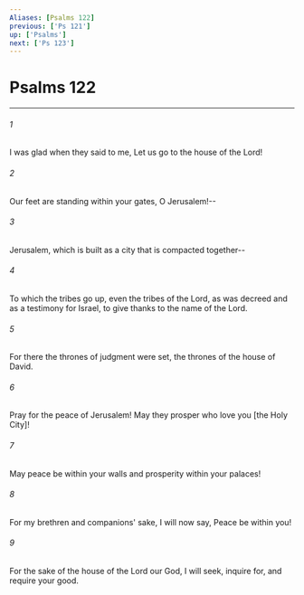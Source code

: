 ```yaml
---
Aliases: [Psalms 122]
previous: ['Ps 121']
up: ['Psalms']
next: ['Ps 123']
---
```

# Psalms 122

***


###### 1 


I was glad when they said to me, Let us go to the house of the Lord! 


###### 2 


Our feet are standing within your gates, O Jerusalem!-- 


###### 3 


Jerusalem, which is built as a city that is compacted together-- 


###### 4 


To which the tribes go up, even the tribes of the Lord, as was decreed and as a testimony for Israel, to give thanks to the name of the Lord. 


###### 5 


For there the thrones of judgment were set, the thrones of the house of David. 


###### 6 


Pray for the peace of Jerusalem! May they prosper who love you [the Holy City]! 


###### 7 


May peace be within your walls and prosperity within your palaces! 


###### 8 


For my brethren and companions' sake, I will now say, Peace be within you! 


###### 9 


For the sake of the house of the Lord our God, I will seek, inquire for, and require your good.
